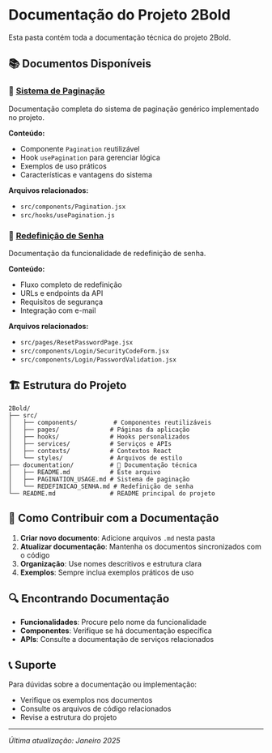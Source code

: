 # Documentação do Projeto 2Bold

Esta pasta contém toda a documentação técnica do projeto 2Bold.

## 📚 Documentos Disponíveis

### 🔄 [Sistema de Paginação](./PAGINATION_USAGE.md)
Documentação completa do sistema de paginação genérico implementado no projeto.

**Conteúdo:**
- Componente `Pagination` reutilizável
- Hook `usePagination` para gerenciar lógica
- Exemplos de uso práticos
- Características e vantagens do sistema

**Arquivos relacionados:**
- `src/components/Pagination.jsx`
- `src/hooks/usePagination.js`

### 🔐 [Redefinição de Senha](./REDEFINICAO_SENHA.md)
Documentação da funcionalidade de redefinição de senha.

**Conteúdo:**
- Fluxo completo de redefinição
- URLs e endpoints da API
- Requisitos de segurança
- Integração com e-mail

**Arquivos relacionados:**
- `src/pages/ResetPasswordPage.jsx`
- `src/components/Login/SecurityCodeForm.jsx`
- `src/components/Login/PasswordValidation.jsx`

## 🏗️ Estrutura do Projeto

```
2Bold/
├── src/
│   ├── components/          # Componentes reutilizáveis
│   ├── pages/              # Páginas da aplicação
│   ├── hooks/              # Hooks personalizados
│   ├── services/           # Serviços e APIs
│   ├── contexts/           # Contextos React
│   └── styles/             # Arquivos de estilo
├── documentation/          # 📁 Documentação técnica
│   ├── README.md           # Este arquivo
│   ├── PAGINATION_USAGE.md # Sistema de paginação
│   └── REDEFINICAO_SENHA.md # Redefinição de senha
└── README.md               # README principal do projeto
```

## 📝 Como Contribuir com a Documentação

1. **Criar novo documento**: Adicione arquivos `.md` nesta pasta
2. **Atualizar documentação**: Mantenha os documentos sincronizados com o código
3. **Organização**: Use nomes descritivos e estrutura clara
4. **Exemplos**: Sempre inclua exemplos práticos de uso

## 🔍 Encontrando Documentação

- **Funcionalidades**: Procure pelo nome da funcionalidade
- **Componentes**: Verifique se há documentação específica
- **APIs**: Consulte a documentação de serviços relacionados

## 📞 Suporte

Para dúvidas sobre a documentação ou implementação:
- Verifique os exemplos nos documentos
- Consulte os arquivos de código relacionados
- Revise a estrutura do projeto

---

*Última atualização: Janeiro 2025* 